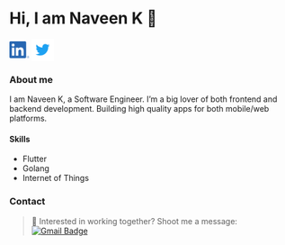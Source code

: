 # Hi, I am Naveen K 👋


[<img src="https://raw.githubusercontent.com/Naveenmavoor/Naveenmavoor/master/linkedin.png" height="30em" align="center" alt="Follow Naveen K on LinkedIn" title="Follow Naveen K on LinkedIn"/>](https://linkedin.com/naveen-k97)
[<img src="https://raw.githubusercontent.com/Naveenmavoor/Naveenmavoor/master/twitter.svg" height="40em" align="center" alt="Follow Naveen K on Twitter" title="Follow Naveen K on Twitter"/>](https://twitter.com/NavDevLife)
 
### About me

I am Naveen K, a Software Engineer. I’m a big lover of both frontend and backend development. Building high quality apps for both mobile/web platforms.

#### Skills
- Flutter
- Golang
- Internet of Things


### Contact

> :email: Interested in working together? Shoot me a message:  [![Gmail Badge](https://img.shields.io/badge/-naveenkmavoor@gmail.com-c14438?style=flat-square&logo=Gmail&logoColor=white&link=mailto:naveenkmavoor@gmail.com)](mailto:naveenkmavoor@gmail.com)

 

<!---
Naveenmavoor/Naveenmavoor is a ✨ special ✨ repository because its `README.md` (this file) appears on your GitHub profile.
You can click the Preview link to take a look at your changes.
--->
